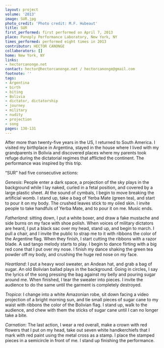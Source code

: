 ```yaml
---
layout: project
volume: '2013'
image: SUR.jpg
photo_credit: 'Photo credit: M.F. Hubeaut'
title: SUR
first_performed: first performed on April 7, 2013
place: Panoply Performance Laboratory, New York, NY
times_performed: performed eight times in 2013
contributor: HECTOR CANONGE
collaborators: []
home: New York, NY
links:
- hectorcanonge.net
contact: hector@hectorcanonge.net / hectorcanonge@gmail.com
footnote: ''
tags:
- Argentina
- birth
- biting
- Bolivia
- dictator, dictatorship
- journey
- military
- nudity
- projection
- song
pages: 130-131
---
```


After more than twenty-five years in the US, I returned to South America. I visited my birthplace in Argentina, stayed in the house where I lived with my grandparents in Bolivia and discovered places where my parents took refuge during the dictatorial regimes that afflicted the continent. The performance was inspired by this trip.

“SUR” had five consecutive actions:

_Genesis_: People enter a dark space, a projection of the sky plays in the background while I lay naked, curled in a fetal position, and covered by a large plastic sheet. At the sound of cymbals, I begin to move breaking the artificial womb. I stand up, take a bag of Yerba Mate (green tea), and start to pour it on my body. The crushed leaves stick to my oiled skin. I invite people to take handfuls of Yerba Mate, and to pour it on me. Music ends.

_Fatherland_: sitting down, I put a white boxer, and draw a fake mustache and side burns on my face with shoe polish. When voices of military dictators are heard, I put a black sac over my head, stand up, and begin to march. I pull a chair, and I invite the public to strap me to it with ribbons the color of the Argentine flag. When they finish, I start cutting the ribbons with a razor blade. A sad tango melody starts to play. I begin to dance flirting with a big red cone that I put over my nose. I finish my dance shaking the green tea powder off my body, and crushing the huge red nose on my face.

_Heartland_: I put a heavy wool sweater, an Andean hat, and grab a bag of sugar. An old Bolivian ballad plays in the background. Going in circles, I say the lyrics of the song pressing the bag against my belly and pouring sugar around me. When finished, I tear the sweater into pieces. I invite the audience to do the same until the garment is completely destroyed.

_Tropica_: I change into a white Amazonian robe, sit down facing a video projection of a bright morning sun, and tie small pieces of sugar cane to my waist with ribbons the color of the Bolivian flag. I stand up, walk to the audience, and chew with them the sticks of sugar cane until I can no longer take a bite.

_Carnation_: The last action, I wear a red overall, make a crown with red flowers that I put on my head, take out seven white handkerchiefs that I mark with red paint using the metal cross as a stamp. I place the stamped pieces in a semicircle in front of me. I stand up finishing the performance.
